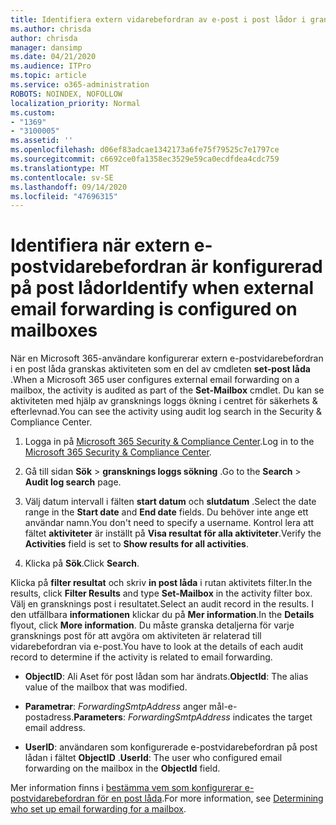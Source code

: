```yaml
---
title: Identifiera extern vidarebefordran av e-post i post lådor i gransknings loggar
ms.author: chrisda
author: chrisda
manager: dansimp
ms.date: 04/21/2020
ms.audience: ITPro
ms.topic: article
ms.service: o365-administration
ROBOTS: NOINDEX, NOFOLLOW
localization_priority: Normal
ms.custom:
- "1369"
- "3100005"
ms.assetid: ''
ms.openlocfilehash: d06ef83adcae1342173a6fe75f79525c7e1797ce
ms.sourcegitcommit: c6692ce0fa1358ec3529e59ca0ecdfdea4cdc759
ms.translationtype: MT
ms.contentlocale: sv-SE
ms.lasthandoff: 09/14/2020
ms.locfileid: "47696315"
---
```

# <a name="identify-when-external-email-forwarding-is-configured-on-mailboxes"></a><span data-ttu-id="2f594-102">Identifiera när extern e-postvidarebefordran är konfigurerad på post lådor</span><span class="sxs-lookup"><span data-stu-id="2f594-102">Identify when external email forwarding is configured on mailboxes</span></span>

<span data-ttu-id="2f594-103">När en Microsoft 365-användare konfigurerar extern e-postvidarebefordran i en post låda granskas aktiviteten som en del av cmdleten **set-post låda** .</span><span class="sxs-lookup"><span data-stu-id="2f594-103">When a Microsoft 365 user configures external email forwarding on a mailbox, the activity is audited as part of the **Set-Mailbox** cmdlet.</span></span> <span data-ttu-id="2f594-104">Du kan se aktiviteten med hjälp av gransknings loggs ökning i centret för säkerhets & efterlevnad.</span><span class="sxs-lookup"><span data-stu-id="2f594-104">You can see the activity using audit log search in the Security & Compliance Center.</span></span>

1. <span data-ttu-id="2f594-105">Logga in på [Microsoft 365 Security & Compliance Center](https://protection.office.com/).</span><span class="sxs-lookup"><span data-stu-id="2f594-105">Log in to the [Microsoft 365 Security & Compliance Center](https://protection.office.com/).</span></span>

2. <span data-ttu-id="2f594-106">Gå till sidan **Sök**  >  **gransknings loggs sökning** .</span><span class="sxs-lookup"><span data-stu-id="2f594-106">Go to the **Search** > **Audit log search** page.</span></span>

3. <span data-ttu-id="2f594-107">Välj datum intervall i fälten **start datum** och **slutdatum** .</span><span class="sxs-lookup"><span data-stu-id="2f594-107">Select the date range in the **Start date** and **End date** fields.</span></span> <span data-ttu-id="2f594-108">Du behöver inte ange ett användar namn.</span><span class="sxs-lookup"><span data-stu-id="2f594-108">You don't need to specify a username.</span></span> <span data-ttu-id="2f594-109">Kontrol lera att fältet **aktiviteter** är inställt på **Visa resultat för alla aktiviteter**.</span><span class="sxs-lookup"><span data-stu-id="2f594-109">Verify the **Activities** field is set to **Show results for all activities**.</span></span>

4. <span data-ttu-id="2f594-110">Klicka på **Sök**.</span><span class="sxs-lookup"><span data-stu-id="2f594-110">Click **Search**.</span></span>

<span data-ttu-id="2f594-111">Klicka på **filter resultat** och skriv **in post låda** i rutan aktivitets filter.</span><span class="sxs-lookup"><span data-stu-id="2f594-111">In the results, click **Filter Results** and type **Set-Mailbox** in the activity filter box.</span></span> <span data-ttu-id="2f594-112">Välj en gransknings post i resultatet.</span><span class="sxs-lookup"><span data-stu-id="2f594-112">Select an audit record in the results.</span></span> <span data-ttu-id="2f594-113">I den utfällbara **informationen** klickar du på **Mer information**.</span><span class="sxs-lookup"><span data-stu-id="2f594-113">In the **Details** flyout, click **More information**.</span></span> <span data-ttu-id="2f594-114">Du måste granska detaljerna för varje gransknings post för att avgöra om aktiviteten är relaterad till vidarebefordran via e-post.</span><span class="sxs-lookup"><span data-stu-id="2f594-114">You have to look at the details of each audit record to determine if the activity is related to email forwarding.</span></span>

- <span data-ttu-id="2f594-115">**ObjectID**: Ali Aset för post lådan som har ändrats.</span><span class="sxs-lookup"><span data-stu-id="2f594-115">**ObjectId**: The alias value of the mailbox that was modified.</span></span>

- <span data-ttu-id="2f594-116">**Parametrar**: _ForwardingSmtpAddress_ anger mål-e-postadress.</span><span class="sxs-lookup"><span data-stu-id="2f594-116">**Parameters**: _ForwardingSmtpAddress_ indicates the target email address.</span></span>

- <span data-ttu-id="2f594-117">**UserID**: användaren som konfigurerade e-postvidarebefordran på post lådan i fältet **ObjectID** .</span><span class="sxs-lookup"><span data-stu-id="2f594-117">**UserId**: The user who configured email forwarding on the mailbox in the **ObjectId** field.</span></span>

<span data-ttu-id="2f594-118">Mer information finns i [bestämma vem som konfigurerar e-postvidarebefordran för en post låda](https://docs.microsoft.com/microsoft-365/compliance/auditing-troubleshooting-scenarios#determine-who-set-up-email-forwarding-for-a-mailbox).</span><span class="sxs-lookup"><span data-stu-id="2f594-118">For more information, see [Determining who set up email forwarding for a mailbox](https://docs.microsoft.com/microsoft-365/compliance/auditing-troubleshooting-scenarios#determine-who-set-up-email-forwarding-for-a-mailbox).</span></span>
